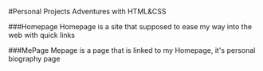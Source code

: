 #Personal Projects
Adventures with HTML&CSS

###Homepage
Homepage is a site that supposed to ease my way into the web with quick links 

###MePage
Mepage is a page that is linked to my Homepage, it's personal biography page
